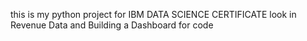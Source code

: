 this is my python project for IBM DATA SCIENCE CERTIFICATE
look in Revenue Data and Building a Dashboard for code
